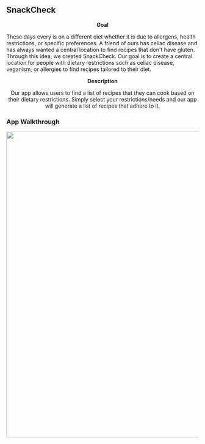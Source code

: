 ## SnackCheck

<p align="center" font-size="20px"><b >Goal</b></p>

  These days every is on a different diet whether it is due to allergens, health restrictions, or specific preferences.  A friend of ours has celiac disease and has always wanted a central location to find recipes that don't have gluten. Through this idea, we created SnackCheck. Our goal is to create a central location for people with dietary restrictions such as celiac disease, veganism, or allergies to find recipes tailored to their diet.

<p align="center" font-size="20px"><b >Description</b></p>

  <p align="center">Our app allows users to find a list of recipes that they can cook based on their dietary restrictions.  Simply select your restrictions/needs and our app will generate a list of recipes that adhere to it.<p>

### App Walkthrough

<div align="center"><img src="https://github.com/ELK75/SnackCheck/blob/master/demoWithOverlay.gif" width=800><div>
